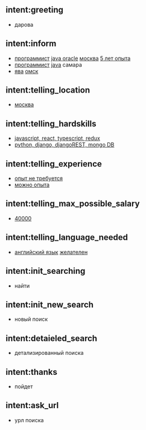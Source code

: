 ## intent:greeting
- дарова

## intent:inform
- [программист](profession) [java oracle](hardskills) [москва](location) [5 лет опыта](experience)
- [программист](profession) [java](hardskills) самара
- [ява](hardskills) [омск](location)

## intent:telling_location
- [москва](location)

## intent:telling_hardskills
- [javascript, react, typescript, redux](hardskills)
- [python, django, djangoREST, mongo DB](hardskills)

## intent:telling_experience
- [опыт не требуется](experience)
- [можно опыта](experience)

## intent:telling_max_possible_salary
- [40000](max_salary_for_position)

## intent:telling_language_needed
- [английский язык](language) [желателен](language_level)

## intent:init_searching
- найти

## intent:init_new_search
- новый поиск

## intent:detaieled_search
- детализированный поиска

## intent:thanks
- пойдет

## intent:ask_url
- урл поиска
